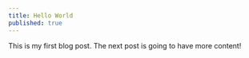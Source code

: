 ```yaml
---
title: Hello World
published: true
---
```


This is my first blog post. The next post is going to have more content! 
